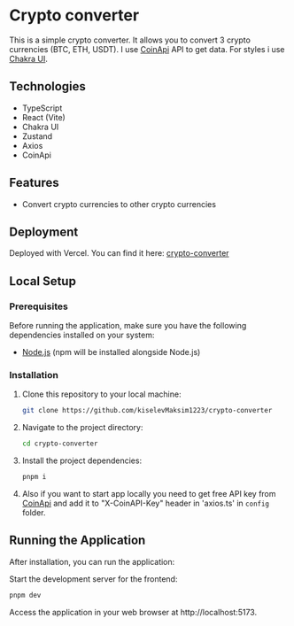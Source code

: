 # Crypto converter

This is a simple crypto converter. It allows you to convert 3 crypto currencies (BTC, ETH, USDT). I use [CoinApi](https://www.coinapi.io//) API to get data. For styles i use [Chakra UI](https://chakra-ui.com/).

## Technologies

- TypeScript
- React (Vite)
- Chakra UI
- Zustand
- Axios
- CoinApi

## Features

- Convert crypto currencies to other crypto currencies

## Deployment

Deployed with Vercel.
You can find it here: [crypto-converter](https://crypto-converter-rho.vercel.app/)

## Local Setup

### Prerequisites

Before running the application, make sure you have the following dependencies installed on your system:

- [Node.js](https://nodejs.org/) (npm will be installed alongside Node.js)

### Installation

1. Clone this repository to your local machine:

   ```bash
   git clone https://github.com/kiselevMaksim1223/crypto-converter

   ```

2. Navigate to the project directory:

   ```bash
   cd crypto-converter

   ```

3. Install the project dependencies:

   ```bash
   pnpm i

   ```

4. Also if you want to start app locally you need to get free API key from [CoinApi](https://www.coinapi.io/) and add it to "X-CoinAPI-Key" header in 'axios.ts' in `config` folder.

## Running the Application

After installation, you can run the application:

Start the development server for the frontend:

```bash
pnpm dev

```

Access the application in your web browser at http://localhost:5173.
